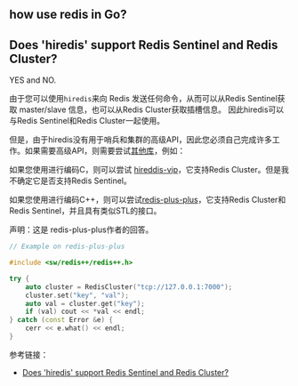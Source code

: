 

## how use redis in Go?





## Does 'hiredis' support Redis Sentinel and Redis Cluster?

YES and NO.

由于您可以使用`hiredis`来向 Redis 发送任何命令，从而可以从Redis Sentinel获取 master/slave 信息，也可以从Redis Cluster获取插槽信息。 因此hiredis可以与Redis Sentinel和Redis Cluster一起使用。

但是，由于hiredis没有用于哨兵和集群的高级API，因此您必须自己完成许多工作。如果需要高级API，则需要尝试[其他库](https://redis.io/clients)，例如：

如果您使用进行编码C，则可以尝试 [hireddis-vip](https://github.com/vipshop/hiredis-vip)，它支持Redis Cluster。但是我不确定它是否支持Redis Sentinel。

如果您使用进行编码C++，则可以尝试[redis-plus-plus](https://github.com/sewenew/redis-plus-plus)，它支持Redis Cluster和Redis Sentinel，并且具有类似STL的接口。

声明：这是 redis-plus-plus作者的回答。

```cpp
// Example on redis-plus-plus

#include <sw/redis++/redis++.h>

try {
    auto cluster = RedisCluster("tcp://127.0.0.1:7000");
    cluster.set("key", "val");
    auto val = cluster.get("key");
    if (val) cout << *val << endl;
} catch (const Error &e) {
    cerr << e.what() << endl;
}
```


参考链接：

- [Does 'hiredis' support Redis Sentinel and Redis Cluster?](https://stackoverflow.com/questions/59147990/does-hiredis-support-redis-sentinel-and-redis-cluster)
